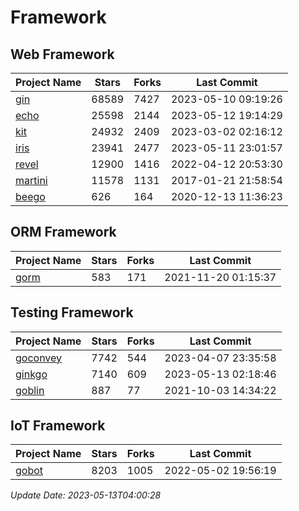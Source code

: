 # Framework

## Web Framework
| Project Name | Stars | Forks | Last Commit |
| ------------ | ----- | ----- | ----------- |
| [gin](https://github.com/gin-gonic/gin) | 68589 | 7427 | 2023-05-10 09:19:26 |
| [echo](https://github.com/labstack/echo) | 25598 | 2144 | 2023-05-12 19:14:29 |
| [kit](https://github.com/go-kit/kit) | 24932 | 2409 | 2023-03-02 02:16:12 |
| [iris](https://github.com/kataras/iris) | 23941 | 2477 | 2023-05-11 23:01:57 |
| [revel](https://github.com/revel/revel) | 12900 | 1416 | 2022-04-12 20:53:30 |
| [martini](https://github.com/go-martini/martini) | 11578 | 1131 | 2017-01-21 21:58:54 |
| [beego](https://github.com/astaxie/beego) | 626 | 164 | 2020-12-13 11:36:23 |

## ORM Framework
| Project Name | Stars | Forks | Last Commit |
| ------------ | ----- | ----- | ----------- |
| [gorm](https://github.com/jinzhu/gorm) | 583 | 171 | 2021-11-20 01:15:37 |

## Testing Framework
| Project Name | Stars | Forks | Last Commit |
| ------------ | ----- | ----- | ----------- |
| [goconvey](https://github.com/smartystreets/goconvey) | 7742 | 544 | 2023-04-07 23:35:58 |
| [ginkgo](https://github.com/onsi/ginkgo) | 7140 | 609 | 2023-05-13 02:18:46 |
| [goblin](https://github.com/franela/goblin) | 887 | 77 | 2021-10-03 14:34:22 |

## IoT Framework
| Project Name | Stars | Forks | Last Commit |
| ------------ | ----- | ----- | ----------- |
| [gobot](https://github.com/hybridgroup/gobot) | 8203 | 1005 | 2022-05-02 19:56:19 |

*Update Date: 2023-05-13T04:00:28*